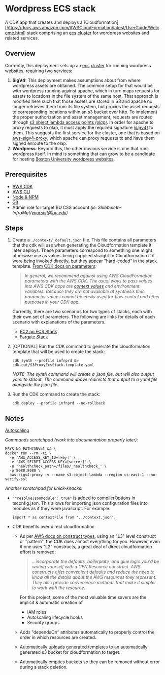 # Wordpress ECS stack

A CDK app that creates and deploys a [Cloudformation][https://docs.aws.amazon.com/AWSCloudFormation/latest/UserGuide/Welcome.html] stack comprising an [ecs](https://docs.aws.amazon.com/AmazonECS/latest/developerguide/Welcome.html) [cluster](https://docs.aws.amazon.com/AmazonECS/latest/developerguide/clusters.html) for wordpress websites and related services.

## Overview

Currently, this deployment sets up an [ecs](https://docs.aws.amazon.com/AmazonECS/latest/developerguide/Welcome.html) [cluster](https://docs.aws.amazon.com/AmazonECS/latest/developerguide/clusters.html) for running wordpress websites, requiring two services:

1. **SigV4:**
   This deployment makes assumptions about from where wordpress assets are obtained. The common setup for that would be with wordpress running against apache, which in turn maps requests for assets to locations in the file system of the same host. That approach is modified here such that those assets are stored in S3 and apache no longer retrieves them from its file system, but proxies the asset requests to corresponding locations within an s3 bucket over http. To implement the proper authorization and asset management, requests are routed through [s3 object lambda access points *(olap)*](https://docs.aws.amazon.com/AmazonS3/latest/userguide/transforming-objects.html). In order for apache to proxy requests to olap, it must apply the required signature *[(sigv4)](https://docs.aws.amazon.com/AmazonS3/latest/API/sig-v4-authenticating-requests.html)* to them. This suggests the first service for the cluster, one that is based on [aws-sigv4-proxy](https://github.com/awslabs/aws-sigv4-proxy), which apache can proxy requests to and have them signed enroute to the olap.
2. **Wordpress**:
   Beyond this, the other obvious service is one that runs wordpress itself. In mind is something that can grow to be a candidate for hosting [Boston University wordpress websites](https://www.bu.edu/tech/services/cccs/websites/www/wordpress/).

## Prerequisites

- [AWS CDK](https://docs.aws.amazon.com/cdk/v2/guide/home.html)
- [AWS CLI](https://aws.amazon.com/cli/)
- [Node & NPM](https://nodejs.org/en/download)
- [Git](https://git-scm.com/book/en/v2/Getting-Started-Installing-Git)
- Admin role for target BU CSS account *(ie: Shibboleth-InfraMgt/yourself@bu.edu)*

## Steps

1. Create a `./context/_default.json` file.
   This file contains all parameters that the cdk will use when generating the Cloudformation template it later deploys. These parameters correspond to something one might otherwise use as values being supplied straight to Cloudformation if it were being invoked directly, but they appear "hard-coded" in the stack template. [From CDK docs on parameters](https://docs.aws.amazon.com/cdk/v2/guide/parameters.html):

   > *In general, we recommend against using AWS CloudFormation parameters with the AWS CDK. The usual ways to pass values into AWS CDK apps are [context values](https://docs.aws.amazon.com/cdk/v2/guide/context.html) and environment variables. Because they are not available at synthesis time, parameter values cannot be easily used for flow control and other purposes in your CDK app.*

   Currently, there are two scenarios for two types of stacks, each with their own set of parameters.
   The following are links for details of each scenario with explanations of the parameters. 
   
   - [EC2 on ECS Stack](./README-parms-ec2.md)
   - [Fargate Stack](README-parms-fargate.md)
   
2. [OPTIONAL] Run the CDK command to generate the cloudformation template that will be used to create the stack:

   ```
   cdk synth --profile infnprd &> cdk.out/S3ProxyEcsStack.template.yaml
   ```

   *NOTE: The synth command will create a .json file, but will also output yaml to stdout. The command above redirects that output to a yaml file alongside the json file.*

3. Run the CDK command to create the stack:

   ```
   cdk deploy --profile infnprd --no-rollback
   ```

   

## Notes

[Autoscaling](./README-autoscaling.md)

*Commands scratchpad (work into documentation properly later)*:

```
MSYS_NO_PATHCONV=1 && \
docker run --rm -ti \
  -e 'AWS_ACCESS_KEY_ID=[key]' \
  -e 'AWS_SECRET_ACCESS_KEY=[secret]' \
  -e 'healthcheck_path=/files/_healthcheck_' \
  -p 8080:8080 \
  aws-sigv4-proxy -v --name s3-object-lambda --region us-east-1 --no-verify-ssl
```

*Another scratchpad for knick-knacks:*

- `""resolveJsonModule": true"` is added to compilerOptions in tsconfig.json.
  This allows for importing json configuration files into modules as if they were javascript.
  For example:

  ```
  import * as contextFile from '../context.json';
  ```

- CDK benefits over direct cloudformation:

  - As per [AWS docs on construct types](https://docs.aws.amazon.com/cdk/v2/guide/constructs.html#constructs_lib), using an "L3" level construct or "pattern", the CDK does almost everything for you.
    However, even if one uses "L2" constructs, a great deal of direct cloudformation effort is removed: 

    > *...incorporate the defaults, boilerplate, and glue logic you'd be writing yourself with a CFN Resource construct. AWS constructs offer convenient defaults and reduce the need to know all the details about the AWS resources they represent. They also provide convenience methods that make it simpler to work with the resource.*

    For this project, some of the most valuable time savers are the implicit & automatic creation of

    - IAM roles
    - Autoscaling lifecycle hooks
    - Security groups

  - Adds "dependsOn" attributes automatically to properly control the order in which resources are created.

  - Automatically uploads generated templates to an automatically generated s3 bucket for cloudformation to target.

  - Automatically empties buckets so they can be removed without error during a stack deletion.

